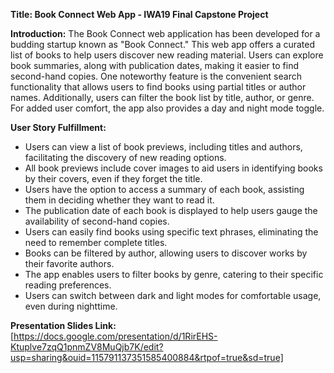 
**Title: Book Connect Web App - IWA19 Final Capstone Project**

**Introduction:**
The Book Connect web application has been developed for a budding startup known as "Book Connect." This web app offers a curated list of books to help users discover new reading material. Users can explore book summaries, along with publication dates, making it easier to find second-hand copies. One noteworthy feature is the convenient search functionality that allows users to find books using partial titles or author names. Additionally, users can filter the book list by title, author, or genre. For added user comfort, the app also provides a day and night mode toggle.

**User Story Fulfillment:**
-  Users can view a list of book previews, including titles and authors, facilitating the discovery of new reading options.
-  All book previews include cover images to aid users in identifying books by their covers, even if they forget the title.
-  Users have the option to access a summary of each book, assisting them in deciding whether they want to read it.
-  The publication date of each book is displayed to help users gauge the availability of second-hand copies.
-  Users can easily find books using specific text phrases, eliminating the need to remember complete titles.
-  Books can be filtered by author, allowing users to discover works by their favorite authors.
-  The app enables users to filter books by genre, catering to their specific reading preferences.
-  Users can switch between dark and light modes for comfortable usage, even during nighttime.

**Presentation Slides Link:** [https://docs.google.com/presentation/d/1RirEHS-Ktuplve7zqQ1pnmZV8MuQjb7K/edit?usp=sharing&ouid=115791137351585400884&rtpof=true&sd=true]
